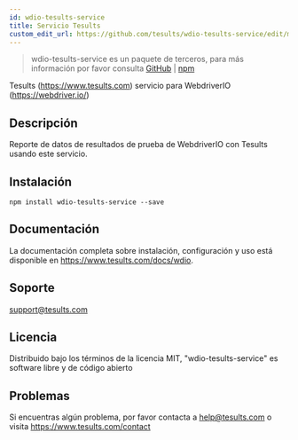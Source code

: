 ```yaml
---
id: wdio-tesults-service
title: Servicio Tesults
custom_edit_url: https://github.com/tesults/wdio-tesults-service/edit/master/README.md
---
```



> wdio-tesults-service es un paquete de terceros, para más información por favor consulta [GitHub](https://github.com/tesults/wdio-tesults-service) | [npm](https://www.npmjs.com/package/wdio-tesults-service)

Tesults (https://www.tesults.com) servicio para WebdriverIO (https://webdriver.io/)

## Descripción

Reporte de datos de resultados de prueba de WebdriverIO con Tesults usando este servicio.

## Instalación

`npm install wdio-tesults-service --save`

## Documentación

La documentación completa sobre instalación, configuración y uso está disponible en https://www.tesults.com/docs/wdio.

## Soporte

support@tesults.com

## Licencia

Distribuido bajo los términos de la licencia MIT, "wdio-tesults-service" es software libre y de código abierto

## Problemas

Si encuentras algún problema, por favor contacta a help@tesults.com o visita https://www.tesults.com/contact